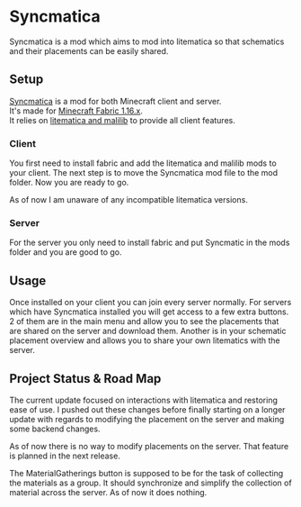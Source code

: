 # Syncmatica

Syncmatica is a mod which aims to mod into litematica so that schematics and their placements can be easily shared.

## Setup

[Syncmatica](https://github.com/End-Tech/syncmatica/releases/tag/v0.1.2) is a mod for both Minecraft client and server.  
It's made for [Minecraft Fabric 1.16.x](https://fabricmc.net/).  
It relies on [litematica and malilib](https://masa.dy.fi/mcmods/client_mods/?mcver=1.16.3) to provide all client features.  

### Client

You first need to install fabric and add the litematica and malilib mods to your client.
The next step is to move the Syncmatica mod file to the mod folder.
Now you are ready to go.

As of now I am unaware of any incompatible litematica versions.

### Server

For the server you only need to install fabric and put Syncmatic in the mods folder and you are good to go.

## Usage

Once installed on your client you can join every server normally.
For servers which have Syncmatica installed you will get access to a few extra buttons.
2 of them are in the main menu and allow you to see the placements that are shared on the server and download them.
Another is in your schematic placement overview and allows you to share your own litematics with the server.

## Project Status & Road Map

The current update focused on interactions with litematica and restoring ease of use.
I pushed out these changes before finally starting on a longer update with regards to modifying the placement on the server and making some backend changes.

As of now there is no way to modify placements on the server.
That feature is planned in  the next release.  

The MaterialGatherings button is supposed to be for the task of collecting the materials as a group.
It should synchronize and simplify the collection of material across the server.
As of now it does nothing.
